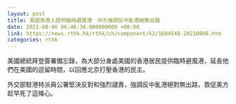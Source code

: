 ```yaml
---
layout: post
title: 美國為港人提供臨時避風港　中方強調反中亂港絕無出路
date: 2021-08-06 06:46:36.000000000 +08:00
link: https://news.rthk.hk/rthk/ch/component/k2/1604548-20210806.htm
categories: rthk
---
```


美國總統拜登簽署備忘錄，為大部分身處美國的香港居民提供臨時避風港，延長他們在美國的逗留時間，以回應北京打壓香港的民主。

外交部駐港特派員公署堅決反對和強烈譴責，強調反中亂港絕對無出路，敦促美方趁早死了這條心。
